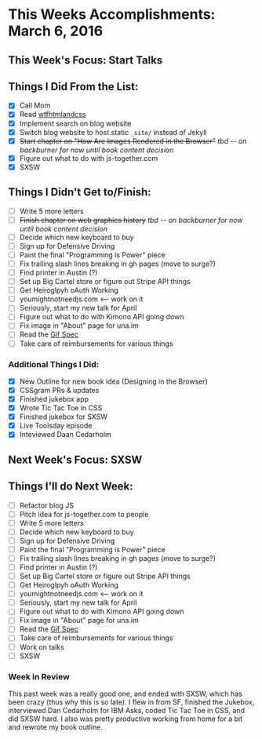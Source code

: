 # This Weeks Accomplishments: March 6, 2016

## This Week's Focus: Start Talks

## Things I Did From the List:

- [x] Call Mom
- [x] Read [wtfhtmlandcss](http://wtfhtmlcss.com/)
- [x] Implement search on blog website
- [x] Switch blog website to host static `_site/` instead of Jekyll
- [x] ~~Start chapter on "How Are Images Rendered in the Browser"~~ *tbd -- on backburner for now until book content decision*
- [x] Figure out what to do with js-together.com
- [x] SXSW

## Things I Didn't Get to/Finish:

- [ ] Write 5 more letters
- [ ] ~~Finish chapter on web graphics history~~ *tbd -- on backburner for now until book content decision*
- [ ] Decide which new keyboard to buy
- [ ] Sign up for Defensive Driving
- [ ] Paint the final "Programming is Power" piece
- [ ] Fix trailing slash lines breaking in gh pages (move to surge?)
- [ ] Find printer in Austin (?)
- [ ] Set up Big Cartel store or figure out Stripe API things
- [ ] Get Heiroglpyh oAuth Working
- [ ] youmightnotneedjs.com <-- work on it
- [ ] Seriously, start my new talk for April
- [ ] Figure out what to do with Kimono API going down
- [ ] Fix image in "About" page for una.im
- [ ] Read the [Gif Spec](https://www.w3.org/Graphics/GIF/spec-gif89a.txt)
- [ ] Take care of reimbursements for various things

### Additional Things I Did:

- [x] New Outline for new book idea (Designing in the Browser)
- [x] CSSgram PRs & updates
- [x] Finished jukebox app
- [x] Wrote Tic Tac Toe in CSS
- [x] Finished jukebox for SXSW
- [x] Live Toolsday episode
- [x] Inteviewed Daan Cedarholm

## Next Week's Focus: SXSW

## Things I'll do Next Week:

- [ ] Refactor blog JS
- [ ] Pitch idea for js-together.com to people
- [ ] Write 5 more letters
- [ ] Decide which new keyboard to buy
- [ ] Sign up for Defensive Driving
- [ ] Paint the final "Programming is Power" piece
- [ ] Fix trailing slash lines breaking in gh pages (move to surge?)
- [ ] Find printer in Austin (?)
- [ ] Set up Big Cartel store or figure out Stripe API things
- [ ] Get Heiroglpyh oAuth Working
- [ ] youmightnotneedjs.com <-- work on it
- [ ] Seriously, start my new talk for April
- [ ] Figure out what to do with Kimono API going down
- [ ] Fix image in "About" page for una.im
- [ ] Read the [Gif Spec](https://www.w3.org/Graphics/GIF/spec-gif89a.txt)
- [ ] Take care of reimbursements for various things
- [ ] Work on talks
- [ ] SXSW

### Week in Review

This past week was a really good one, and ended with SXSW, which has been crazy (thus why this is so late). I flew in from SF, finished the Jukebox, interviewed Dan Cedarholm for IBM Asks, coded Tic Tac Toe in CSS, and did SXSW hard. I also was pretty productive working from home for a bit and rewrote my book outline.
